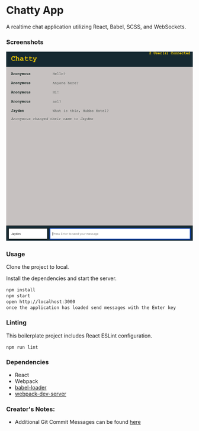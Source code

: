 Chatty App
=====================

A realtime chat application utilizing React, Babel, SCSS, and WebSockets.  

### Screenshots

![Chatty_App](https://github.com/jshaw990/Chattyy-App/blob/master/Screenshots/Chatty_App.png?raw=true)

### Usage

Clone the project to local. 

Install the dependencies and start the server.

```
npm install
npm start
open http://localhost:3000
once the application has loaded send messages with the Enter key 
```

### Linting

This boilerplate project includes React ESLint configuration.

```
npm run lint
```

### Dependencies

* React
* Webpack
* [babel-loader](https://github.com/babel/babel-loader)
* [webpack-dev-server](https://github.com/webpack/webpack-dev-server)

### Creator's Notes: 
* Additional Git Commit Messages can be found [here](https://github.com/jshaw990/Chatty-App-OLD)